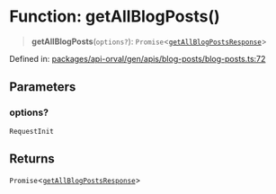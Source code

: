 # Function: getAllBlogPosts()

> **getAllBlogPosts**(`options?`): `Promise`\<[`getAllBlogPostsResponse`](../type-aliases/getAllBlogPostsResponse.md)\>

Defined in: [packages/api-orval/gen/apis/blog-posts/blog-posts.ts:72](https://github.com/the-inconvenience-store/mono-example/blob/a3e1f4667d455f254c4a536af743fc2dff215781/packages/api-orval/gen/apis/blog-posts/blog-posts.ts#L72)

## Parameters

### options?

`RequestInit`

## Returns

`Promise`\<[`getAllBlogPostsResponse`](../type-aliases/getAllBlogPostsResponse.md)\>
